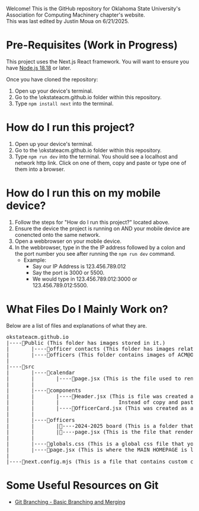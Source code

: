 Welcome! This is the GitHub repository for Oklahoma State University's Association for Computing Machinery chapter's website. 
</br>
This was last edited by Justin Moua on 6/21/2025.

# Pre-Requisites (Work in Progress)
This project uses the Next.js React framework. You will want to ensure you have [Node.js 18.18][Node.js Link] or later.

Once you have cloned the repository:
1. Open up your device's terminal.
2. Go to the \okstateacm.github.io folder within this repository.
3. Type ```npm install next``` into the terminal.


# How do I run this project?
1. Open up your device's terminal.
2. Go to the \okstateacm.github.io folder within this repository.
3. Type ```npm run dev``` into the terminal. You should see a localhost and network http link. Click on one of them, copy and paste or type one of them into a browser.

# How do I run this on my mobile device?
1. Follow the steps for "How do I run this project?" located above.
2. Ensure the device the project is running on AND your mobile device are conencted onto the same network.
3. Open a webbrowser on your mobile device.
4. In the webbrowser, type in the the IP address followed by a colon and the port number you see after running the ```npm run dev``` command.
    - Example: 
        - Say our IP Address is 123.456.789.012
        - Say the port is 3000 or 5500.
        - We would type in 123.456.789.012:3000 or 123.456.789.012:5500.

# What Files Do I Mainly Work on?
Below are a list of files and explanations of what they are.

<pre lang="md">
okstateacm.github.io
|----📁Public (This folder has images stored in it.)
|       |----📁officer contacts (This folder has images related to social contacts.)
|       |----📁officers (This folder contains images of ACM@OkState board members.)
|
|----📁src
|       |----📁calendar
|       |       |----📄page.jsx (This is the file used to render the calendar page.)
|       |
|       |----📁components
|       |       |----📄Header.jsx (This is file was created as a reusable component to render the website's header. 
|       |       |                   Instead of copy and pasting the same header code into multiple pages.)
|       |       |----📄OfficerCard.jsx (This was created as a reusable component to render "cards" of each officer for the officer page.)
|       |
|       |----📁officers
|       |       |📄----2024-2025 board (This is a folder that consists of files that renders information about the FORMER executive boards.)
|       |       |📄----page.jsx (This is the file that renders the page of information about the CURRENT executive board.)
|       |
|       |----📄globals.css (This is a global css file that you can edit to make universal changes throughout the website.)
|       |----📄page.jsx (This is where the MAIN HOMEPAGE is located.)
|
|----📄next.config.mjs (This is a file that contains custom configuration settings for next.js.)
</pre>

# Some Useful Resources on Git
* [Git Branching - Basic Branching and Merging][Git Branching Link]

[Node.js Link]: https://nodejs.org/en
[Git Branching Link]: https://git-scm.com/book/en/v2/Git-Branching-Basic-Branching-and-Merging